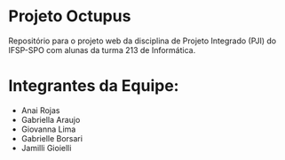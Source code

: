 # Projeto Octupus 
Repositório para o projeto web da disciplina de Projeto Integrado (PJI) do IFSP-SPO com alunas da turma 213 de Informática.

# Integrantes da Equipe:
- Anai Rojas
- Gabriella Araujo
- Giovanna Lima
- Gabrielle Borsari
- Jamilli Gioielli
